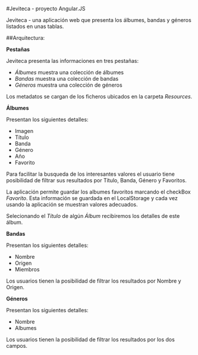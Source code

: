 #Jeviteca - proyecto Angular.JS



Jeviteca - una aplicación web que presenta los álbumes, bandas y géneros listados en unas tablas.


##Arquitectura:

**Pestañas**

Jeviteca presenta las informaciones en tres pestañas:

* *Álbumes* muestra una colección de álbumes
* *Bandas* muestra una colección de bandas
* *Géneros* muestra una colección de géneros

Los metadatos se cargan de los ficheros ubicados en la carpeta *Resources*.

**Álbumes**

Presentan los siguientes detalles:

* Imagen
* Título
* Banda
* Género
* Año
* Favorito

Para facilitar la busqueda de los interesantes valores el usuario tiene posibilidad de filtrar sus resultados por Título, Banda, Género y Favoritos.

La aplicación permite guardar los albumes favoritos marcando el checkBox *Favorito*. Esta información se guardada en el LocalStorage y cada vez usando la aplicación se muestran valores adecuados.

Selecionando el *Título* de algún *Álbum* recibiremos los detalles de este álbum.


**Bandas**

Presentan los siguientes detalles:

* Nombre
* Origen
* Miembros

Los usuarios tienen la posibilidad de filtrar los resultados por Nombre y Origen.


**Géneros**

Presentan los siguientes detalles:

* Nombre
* Albumes

Los usuarios tienen la posibilidad de filtrar los resultados por los dos campos.